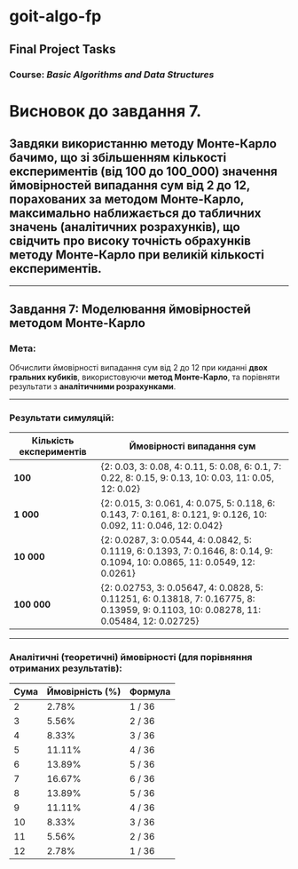 # **goit-algo-fp**
##  Final Project Tasks  
### Course: _Basic Algorithms and Data Structures_

# Висновок до завдання 7. 
## Завдяки використанню методу Монте-Карло бачимо, що зі збільшенням кількості експериментів (від 100 до 100_000) значення ймовірностей випадання сум від 2 до 12, порахованих за методом Монте-Карло, максимально наближається до табличних значень (аналітичних розрахунків), що свідчить про високу точність обрахунків методу Монте-Карло при великій кількості експериментів.

---

## Завдання 7: Моделювання ймовірностей методом Монте-Карло

### Мета:
Обчислити ймовірності випадання сум від 2 до 12 при киданні **двох гральних кубиків**, використовуючи **метод Монте-Карло**, та порівняти результати з **аналітичними розрахунками**.

---

### **Результати симуляцій:**

| Кількість експериментів | Ймовірності випадання сум |
|--------------------------|----------------------------|
| **100**                  | {2: 0.03, 3: 0.08, 4: 0.11, 5: 0.08, 6: 0.1, 7: 0.22, 8: 0.15, 9: 0.13, 10: 0.03, 11: 0.05, 12: 0.02} |
| **1 000**                | {2: 0.015, 3: 0.061, 4: 0.075, 5: 0.118, 6: 0.143, 7: 0.161, 8: 0.121, 9: 0.126, 10: 0.092, 11: 0.046, 12: 0.042} |
| **10 000**               | {2: 0.0287, 3: 0.0544, 4: 0.0842, 5: 0.1119, 6: 0.1393, 7: 0.1646, 8: 0.14, 9: 0.1094, 10: 0.0865, 11: 0.0549, 12: 0.0261} |
| **100 000**              | {2: 0.02753, 3: 0.05647, 4: 0.0828, 5: 0.11251, 6: 0.13818, 7: 0.16775, 8: 0.13959, 9: 0.1103, 10: 0.08278, 11: 0.05484, 12: 0.02725} |

---

### **Аналітичні (теоретичні) ймовірності (для порівняння отриманих результатів):**

| Сума | Ймовірність (%) | Формула |
|------|------------------|---------|
| 2    | 2.78%            | 1 / 36  |
| 3    | 5.56%            | 2 / 36  |
| 4    | 8.33%            | 3 / 36  |
| 5    | 11.11%           | 4 / 36  |
| 6    | 13.89%           | 5 / 36  |
| 7    | 16.67%           | 6 / 36  |
| 8    | 13.89%           | 5 / 36  |
| 9    | 11.11%           | 4 / 36  |
| 10   | 8.33%            | 3 / 36  |
| 11   | 5.56%            | 2 / 36  |
| 12   | 2.78%            | 1 / 36  |
